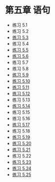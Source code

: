 # 第五章 语句
+ 练习 5.1
+ 练习 5.2
+ [练习 5.3](https://github.com/LuckyGan/CppPrimer/blob/master/ch05/ex5_03.cc)
+ 练习 5.4
+ [练习 5.5](https://github.com/LuckyGan/CppPrimer/blob/master/ch05/ex5_05.cc)
+ [练习 5.6](https://github.com/LuckyGan/CppPrimer/blob/master/ch05/ex5_06.cc)
+ 练习 5.7
+ 练习 5.8
+ [练习 5.9](https://github.com/LuckyGan/CppPrimer/blob/master/ch05/ex5_09.cc)
+ [练习 5.10](https://github.com/LuckyGan/CppPrimer/blob/master/ch05/ex5_10.cc)
+ [练习 5.11](https://github.com/LuckyGan/CppPrimer/blob/master/ch05/ex5_11.cc)
+ [练习 5.12](https://github.com/LuckyGan/CppPrimer/blob/master/ch05/ex5_12.cc)
+ 练习 5.13
+ [练习 5.14](https://github.com/LuckyGan/CppPrimer/blob/master/ch05/ex5_14.cc)
+ 练习 5.15
+ 练习 5.16
+ [练习 5.17](https://github.com/LuckyGan/CppPrimer/blob/master/ch05/ex5_17.cc)
+ 练习 5.18
+ [练习 5.19](https://github.com/LuckyGan/CppPrimer/blob/master/ch05/ex5_19.cc)
+ [练习 5.20](https://github.com/LuckyGan/CppPrimer/blob/master/ch05/ex5_20.cc)
+ [练习 5.21](https://github.com/LuckyGan/CppPrimer/blob/master/ch05/ex5_21.cc)
+ 练习 5.22
+ [练习 5.23](https://github.com/LuckyGan/CppPrimer/blob/master/ch05/ex5_23.cc)
+ [练习 5.24](https://github.com/LuckyGan/CppPrimer/blob/master/ch05/ex5_24.cc)
+ [练习 5.25](https://github.com/LuckyGan/CppPrimer/blob/master/ch05/ex5_25.cc)
